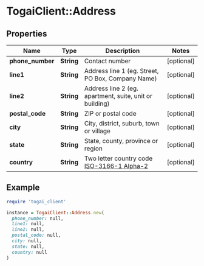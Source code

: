 # TogaiClient::Address

## Properties

| Name | Type | Description | Notes |
| ---- | ---- | ----------- | ----- |
| **phone_number** | **String** | Contact number | [optional] |
| **line1** | **String** | Address line 1 (eg. Street, PO Box, Company Name) | [optional] |
| **line2** | **String** | Address line 2 (eg. apartment, suite, unit or building) | [optional] |
| **postal_code** | **String** | ZIP or postal code | [optional] |
| **city** | **String** | City, district, suburb, town or village | [optional] |
| **state** | **String** | State, county, province or region | [optional] |
| **country** | **String** | Two letter country code [ISO-3166-1 Alpha-2](https://en.wikipedia.org/wiki/ISO_3166-1_alpha-2) | [optional] |

## Example

```ruby
require 'togai_client'

instance = TogaiClient::Address.new(
  phone_number: null,
  line1: null,
  line2: null,
  postal_code: null,
  city: null,
  state: null,
  country: null
)
```

